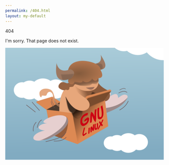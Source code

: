 ```yaml
---
permalink: /404.html
layout: my-default
---
```


404

I'm sorry. That page does not exist.

![](/assets/svg/gnu.svg)

